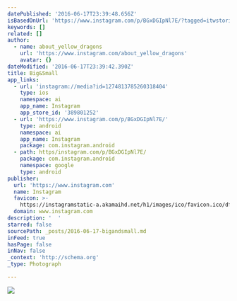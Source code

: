 ```yaml
---
datePublished: '2016-06-17T23:39:48.656Z'
isBasedOnUrl: 'https://www.instagram.com/p/BGxDGIpNl7E/?tagged=itwstories'
keywords: []
related: []
author:
  - name: about_yellow_dragons
    url: 'https://www.instagram.com/about_yellow_dragons'
    avatar: {}
dateModified: '2016-06-17T23:39:42.390Z'
title: Big&Small
app_links:
  - url: 'instagram://media?id=1274813785260318404'
    type: ios
    namespace: ai
    app_name: Instagram
    app_store_id: '389801252'
  - url: 'https://www.instagram.com/p/BGxDGIpNl7E/'
    type: android
    namespace: ai
    app_name: Instagram
    package: com.instagram.android
  - path: https/instagram.com/p/BGxDGIpNl7E/
    package: com.instagram.android
    namespace: google
    type: android
publisher:
  url: 'https://www.instagram.com'
  name: Instagram
  favicon: >-
    https://instagramstatic-a.akamaihd.net/h1/images/ico/favicon.ico/dfa85bb1fd63.ico
  domain: www.instagram.com
description: '  '
starred: false
sourcePath: _posts/2016-06-17-bigandsmall.md
inFeed: true
hasPage: false
inNav: false
_context: 'http://schema.org'
_type: Photograph

---
```

![  ](https://imgflo.herokuapp.com/graph/vahj1ThiexotieMo/21d97521c8c17c7c3023d1b9176dbbd5/croprotate.jpg?cropheight=442&cropwidth=640&degrees=0&input=https%3A%2F%2Fscontent.cdninstagram.com%2Ft51.2885-15%2Fs640x640%2Fsh0.08%2Fe35%2F13355484_186482551753427_1456762914_n.jpg%3Fig_cache_key%3DMTI3NDgxMzc4NTI2MDMxODQwNA%253D%253D.2&x=0&y=95)
